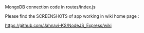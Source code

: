 MongoDB connection code in routes/index.js


Please find the SCREENSHOTS of app working in wiki home page :

https://github.com/Jahnavi-KS/NodeJS_Express/wiki
